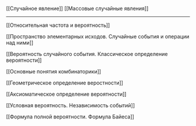 [[Случайное явление]]
[[Массовые случайные явления]]

---

[[Относительная частота и вероятность]]

[[Пространство элементарных исходов. Случайные события и операции над ними]]

[[Вероятность случайного события. Классическое определение вероятности]]

[[Основные понятия комбинаторики]]

[[Геометрическое определение веростности]]

[[Аксиоматическое определение вероятности]]

[[Условная вероятность. Независимость событий]] 

[[Формула полной вероятности. Формула Байеса]]